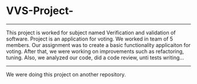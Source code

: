 # VVS-Project-

***********************************************************************************************************************
This project is worked for subject named Verification and validation of software. Project is an application for voting. 
We worked in team of 5 members. Our assignment was to create a basic functionality applicaiton for voting.
After that, we were working on improvements such as refactoring, tuning. Also, we analyzed our code, did a code review, unti tests writing...

*************************************************************************************************************************
We were doing this project on another repository. 
